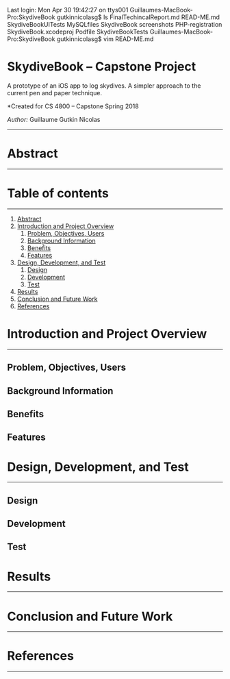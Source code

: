 Last login: Mon Apr 30 19:42:27 on ttys001
Guillaumes-MacBook-Pro:SkydiveBook gutkinnicolasg$ ls
FinalTechincalReport.md	READ-ME.md		SkydiveBookUITests
MySQLfiles		SkydiveBook		screenshots
PHP-registration	SkydiveBook.xcodeproj
Podfile			SkydiveBookTests
Guillaumes-MacBook-Pro:SkydiveBook gutkinnicolasg$ vim READ-ME.md 









# SkydiveBook – Capstone Project
A prototype of an iOS app to log skydives. A simpler approach to the current pen and paper technique.

*Created for CS 4800 – Capstone Spring 2018

*Author:* Guillaume Gutkin Nicolas

---

# Abstract <a name="abstract"></a>
---

# Table of contents
---
1. [Abstract](#abstract)
2. [Introduction and Project Overview](#intropo)
    1. [Problem, Objectives, Users](#pou)
    2. [Background Information](#backinfo)
    3. [Benefits](#benefits)
    4. [Features](#features)
3. [Design, Development, and Test](#ddt)
    1. [Design](#design)
    2. [Development](#development)
    3. [Test](#test)
4. [Results](#results)
5. [Conclusion and Future Work](#cfw)
6. [References](#references)

# Introduction and Project Overview <a name="intropo"></a>
---
## Problem, Objectives, Users <a name="pou"></a>
## Background Information <a name="backinfo"></a>
## Benefits <a name="benefits"></a>
## Features <a name="features"></a>


# Design, Development, and Test <a name="ddt"></a>
---
## Design <a name="design"></a>
## Development <a name="development"></a>
## Test <a name="test"></a>

# Results <a name="results"></a>
---

# Conclusion and Future Work <a name="cfw"></a>
---

# References <a name="references"></a>
---
